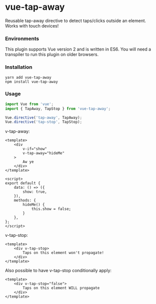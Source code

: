# vue-tap-away
Reusable tap-away directive to detect taps/clicks outside an element. Works with touch devices!

### Environments
This plugin supports Vue version 2 and is written in ES6. You will need a transpiler to run this plugin on older browsers.

### Installation
```
yarn add vue-tap-away
npm install vue-tap-away
```

### Usage
```js
import Vue from 'vue';
import { TapAway, TapStop } from 'vue-tap-away';

Vue.directive('tap-away', TapAway);
Vue.directive('tap-stop', TapStop);
```

v-tap-away:
```vue
<template>
    <div
        v-if="show"
        v-tap-away="hideMe"
    >
        Aw ye
    </div>
</template>

<script>
export default {
    data: () => ({
        show: true,
    }),
    methods: {
        hideMe() {
            this.show = false;
        }
    },
};
</script>
```

v-tap-stop:
```vue
<template>
    <div v-tap-stop>
        Taps on this element won't propagate!    
    </div>
</template>
```

Also possible to have v-tap-stop conditionally apply:
```vue
<template>
    <div v-tap-stop="false">
        Taps on this element WILL propagate
    </div>
</template>
```
